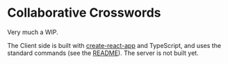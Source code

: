 # Collaborative Crosswords

Very much a WIP.

The Client side is built with [create-react-app](https://create-react-app.dev/) and TypeScript, and uses the standard commands (see the [README](./client/README.md)). The server is not built yet.
